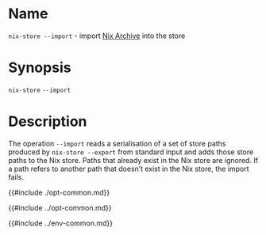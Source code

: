 # Name

`nix-store --import` - import [Nix Archive] into the store

[Nix Archive]: @docroot@/store/file-system-object/content-address.md#serial-nix-archive

# Synopsis

`nix-store` `--import`

# Description

The operation `--import` reads a serialisation of a set of store paths
produced by `nix-store --export` from standard input and adds those
store paths to the Nix store. Paths that already exist in the Nix store
are ignored. If a path refers to another path that doesn’t exist in the
Nix store, the import fails.

{{#include ./opt-common.md}}

{{#include ../opt-common.md}}

{{#include ../env-common.md}}
